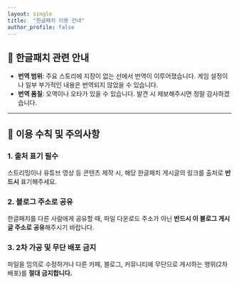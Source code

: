 ```yaml
---
layout: single
title:  "한글패치 이용 안내"
author_profile: false
---
```


## 📖 한글패치 관련 안내

* **번역 범위**: 주요 스토리에 지장이 없는 선에서 번역이 이루어졌습니다. 게임 설정이나 일부 부가적인 내용은 번역되지 않았을 수 있습니다.
* **번역 품질**: 오역이나 오타가 있을 수 있습니다. 발견 시 제보해주시면 정말 감사하겠습니다.

---

## 📜 이용 수칙 및 주의사항

### 1. 출처 표기 필수
스트리밍이나 유튜브 영상 등 콘텐츠 제작 시, 해당 한글패치 게시글의 링크를 출처로 **반드시** 표기해주세요.

### 2. 블로그 주소로 공유
한글패치를 다른 사람에게 공유할 때, 파일 다운로드 주소가 아닌 **반드시 이 블로그 게시글 주소로 공유**해주시기 바랍니다.

### 3. 2차 가공 및 무단 배포 금지
파일을 임의로 수정하거나 다른 카페, 블로그, 커뮤니티에 무단으로 게시하는 행위(2차 배포)를 **절대 금지합니다.**